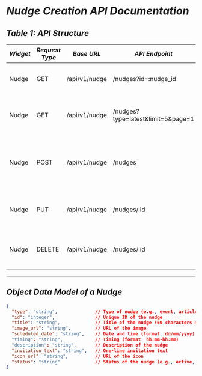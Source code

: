 # *Nudge Creation API Documentation*

## *Table 1: API Structure*

| *Widget* | *Request Type* | *Base URL*        | *API Endpoint*                    | *Payload*                                                                                                  | *Description*                                        |
|------------|------------------|---------------------|-------------------------------------|--------------------------------------------------------------------------------------------------------------|--------------------------------------------------------|
| Nudge      | GET              | /api/v1/nudge     | /nudges?id=:nudge_id              | -                                                                                                            | Retrieves a nudge by its unique ID.                    |
| Nudge      | GET              | /api/v1/nudge     | /nudges?type=latest&limit=5&page=1| -                                                                                                            | Retrieves the latest nudges with pagination.           |
| Nudge      | POST             | /api/v1/nudge     | /nudges                           | type, title, image_url, scheduled_date, timing, description, invitation_text, icon_url                      | Creates a new nudge and returns its ID.                |
| Nudge      | PUT              | /api/v1/nudge     | /nudges/:id                       | Same as POST payload                                                                                         | Updates an existing nudge by its unique ID.            |
| Nudge      | DELETE           | /api/v1/nudge     | /nudges/:id                       | -                                                                                                            | Deletes a nudge based on its unique ID.                |

---

## *Object Data Model of a Nudge*

```json
{
  "type": "string",              // Type of nudge (e.g., event, article)
  "id": "integer",               // Unique ID of the nudge
  "title": "string",             // Title of the nudge (60 characters max)
  "image_url": "string",         // URL of the image
  "scheduled_date": "string",    // Date and time (format: dd/mm/yyyy)
  "timing": "string",            // Timing (format: hh:mm-hh:mm)
  "description": "string",       // Description of the nudge
  "invitation_text": "string",   // One-line invitation text
  "icon_url": "string",          // URL of the icon
  "status": "string"             // Status of the nudge (e.g., active, inactive)
}